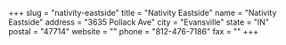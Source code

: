 +++
slug = "nativity-eastside"
title = "Nativity Eastside"
name = "Nativity Eastside"
address = "3635 Pollack Ave"
city = "Evansville"
state = "IN"
postal = "47714"
website = ""
phone = "812-476-7186"
fax = ""
+++
